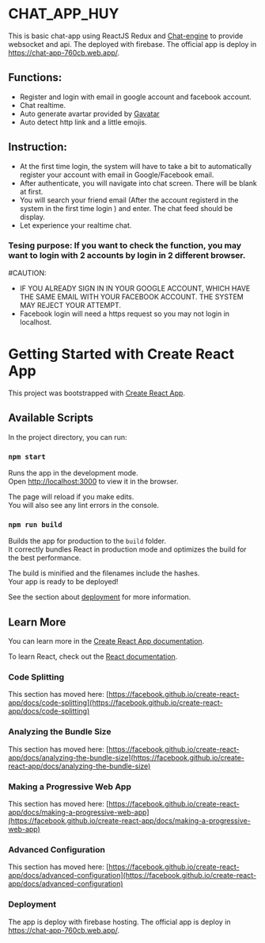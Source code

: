 # CHAT_APP_HUY

This is basic chat-app using ReactJS Redux and [Chat-engine](https://chatengine.io/) to provide websocket and api. The deployed with firebase.
The official app is deploy in https://chat-app-760cb.web.app/.

## Functions:
- Register and login with email in google account and facebook account.
- Chat realtime. 
- Auto generate avartar provided by [Gavatar](https://vi.gravatar.com/)
- Auto detect http link and a little emojis.

## Instruction:
- At the first time login, the system will have to take a bit to automatically register your account with email in Google/Facebook email. 
- After authenticate, you will navigate into chat screen. There will be blank at first.
- You will search your friend email (After the account registerd in the system in the first time login ) and enter. The chat feed should be display.
- Let experience your realtime chat.
### Tesing purpose: If you want to check the function, you may want to login with 2 accounts by login in 2 different browser.

#CAUTION: 
- IF YOU ALREADY SIGN IN IN YOUR GOOGLE ACCOUNT, WHICH HAVE THE SAME EMAIL WITH YOUR FACEBOOK ACCOUNT. THE SYSTEM MAY REJECT YOUR ATTEMPT.
- Facebook login will need a https request so you may not login in localhost.

# Getting Started with Create React App

This project was bootstrapped with [Create React App](https://github.com/facebook/create-react-app).

## Available Scripts

In the project directory, you can run:

### `npm start`

Runs the app in the development mode.\
Open [http://localhost:3000](http://localhost:3000) to view it in the browser.

The page will reload if you make edits.\
You will also see any lint errors in the console.

### `npm run build`

Builds the app for production to the `build` folder.\
It correctly bundles React in production mode and optimizes the build for the best performance.

The build is minified and the filenames include the hashes.\
Your app is ready to be deployed!

See the section about [deployment](https://facebook.github.io/create-react-app/docs/deployment) for more information.


## Learn More

You can learn more in the [Create React App documentation](https://facebook.github.io/create-react-app/docs/getting-started).

To learn React, check out the [React documentation](https://reactjs.org/).

### Code Splitting

This section has moved here: [https://facebook.github.io/create-react-app/docs/code-splitting](https://facebook.github.io/create-react-app/docs/code-splitting)

### Analyzing the Bundle Size

This section has moved here: [https://facebook.github.io/create-react-app/docs/analyzing-the-bundle-size](https://facebook.github.io/create-react-app/docs/analyzing-the-bundle-size)

### Making a Progressive Web App

This section has moved here: [https://facebook.github.io/create-react-app/docs/making-a-progressive-web-app](https://facebook.github.io/create-react-app/docs/making-a-progressive-web-app)

### Advanced Configuration

This section has moved here: [https://facebook.github.io/create-react-app/docs/advanced-configuration](https://facebook.github.io/create-react-app/docs/advanced-configuration)

### Deployment

The app is deploy with firebase hosting. The official app is deploy in https://chat-app-760cb.web.app/.
